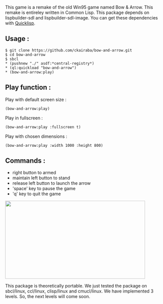 This game is a remake of the old Win95 game named Bow & Arrow.
This remake is entireley written in Common Lisp. 
This package depends on lispbuilder-sdl and lispbuilder-sdl-image.
You can get these dependencies with [Quicklisp](http://www.quicklisp.org).

## Usage :
```
$ git clone https://github.com/ckairaba/bow-and-arrow.git
$ cd bow-and-arrow
$ sbcl
* (pushnew "./" asdf:*central-registry*)
* (ql:quickload "bow-and-arrow")
* (bow-and-arrow:play)
```
## Play function :
Play with default screen size :
```
(bow-and-arrow:play)
```

Play in fullscreen :
```
(bow-and-arrow:play :fullscreen t)
```

Play with chosen dimensions :
```
(bow-and-arrow:play :width 1000 :height 800)
```

## Commands :
* right button to armed
* maintain left button to stand
* release left button to launch the arrow
* 'space' key to pause the game
* 'q' key to quit the game

<img src="https://github.com/downloads/ckairaba/bow-and-arrow/screenshot.png" height="250" width="450" align="center" />


This package is theoretically portable. We just tested the package on
sbcl/linux, ccl/linux, clisp/linux and cmucl/linux.
We have implemented 3 levels. So, the next levels will come
soon.
